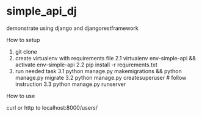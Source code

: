 # simple_api_dj
demonstrate using django and djangorestframework

How to setup

1. git clone <this-git-url>
2. create virtualenv with requirements file
  2.1 virtualenv env-simple-api && activate env-simple-api
  2.2 pip install -r requrements.txt
3. run needed task
  3.1 python manage.py makemigrations && python manage.py migrate
  3.2 python manage.py createsuperuser # follow instruction
  3.3 python manage.py runserver
  
How to use

curl or http to localhost:8000/users/
